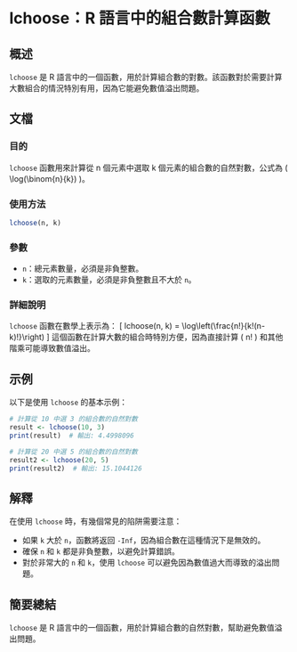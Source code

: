 <!--
Meta Description: # lchoose：R 語言中的組合數計算函數 ## 概述 `lchoose` 是 R 語言中的一個函數，用於計算組合數的對數。該函數對於需要計算大數組合的情況特別有用，因為它能避免數值溢出問題。 ## 文檔 ### 目的 `lchoose` 函數用來計算從 n 個元素中選取 k 個元素的組合數的自...
Meta Keywords: lchoose, 語言中的一個函數, log, 計算從, 的組合數的自然對數
-->

# lchoose：R 語言中的組合數計算函數

## 概述
`lchoose` 是 R 語言中的一個函數，用於計算組合數的對數。該函數對於需要計算大數組合的情況特別有用，因為它能避免數值溢出問題。

## 文檔
### 目的
`lchoose` 函數用來計算從 n 個元素中選取 k 個元素的組合數的自然對數，公式為 \( \log(\binom{n}{k}) \)。

### 使用方法
```R
lchoose(n, k)
```

### 參數
- `n`：總元素數量，必須是非負整數。
- `k`：選取的元素數量，必須是非負整數且不大於 `n`。

### 詳細說明
`lchoose` 函數在數學上表示為：
\[
lchoose(n, k) = \log\left(\frac{n!}{k!(n-k)!}\right)
\]
這個函數在計算大數的組合時特別方便，因為直接計算 \( n! \) 和其他階乘可能導致數值溢出。

## 示例
以下是使用 `lchoose` 的基本示例：

```R
# 計算從 10 中選 3 的組合數的自然對數
result <- lchoose(10, 3)
print(result)  # 輸出: 4.4998096

# 計算從 20 中選 5 的組合數的自然對數
result2 <- lchoose(20, 5)
print(result2)  # 輸出: 15.1044126
```

## 解釋
在使用 `lchoose` 時，有幾個常見的陷阱需要注意：
- 如果 `k` 大於 `n`，函數將返回 `-Inf`，因為組合數在這種情況下是無效的。
- 確保 `n` 和 `k` 都是非負整數，以避免計算錯誤。
- 對於非常大的 `n` 和 `k`，使用 `lchoose` 可以避免因為數值過大而導致的溢出問題。

## 簡要總結
`lchoose` 是 R 語言中的一個函數，用於計算組合數的自然對數，幫助避免數值溢出問題。